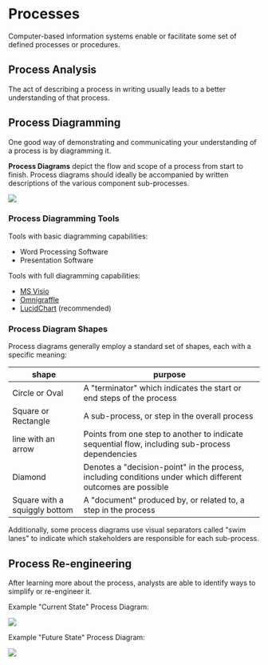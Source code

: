 # Processes

Computer-based information systems enable or facilitate some set of defined processes or procedures.

## Process Analysis

The act of describing a process in writing usually leads to a better understanding of that process.

## Process Diagramming

One good way of demonstrating and communicating your understanding of a process is by diagramming it.

**Process Diagrams** depict the flow and scope of a process from start to finish. Process diagrams should ideally be accompanied by written descriptions of the various component sub-processes.

![](https://user-images.githubusercontent.com/1328807/54886432-41d6cf80-4e5e-11e9-97f0-be61566285b2.png)

### Process Diagramming Tools

Tools with basic diagramming capabilities:

  + Word Processing Software
  + Presentation Software

Tools with full diagramming capabilities:

   + [MS Visio](https://products.office.com/en-us/visio/flowchart-software)
   + [Omnigraffle](https://www.omnigroup.com/omnigraffle)
   + [LucidChart](https://www.lucidchart.com/) (recommended)

### Process Diagram Shapes

Process diagrams generally employ a standard set of shapes, each with a specific meaning:

shape | purpose
--- | ---
Circle or Oval | A "terminator" which indicates the start or end steps of the process
Square or Rectangle | A sub-process, or step in the overall process
line with an arrow | Points from one step to another to indicate sequential flow, including sub-process dependencies
Diamond | Denotes a "decision-point" in the process, including conditions under which different outcomes are possible
Square with a squiggly bottom | A "document" produced by, or related to, a step in the process

Additionally, some process diagrams use visual separators called "swim lanes" to indicate which stakeholders are responsible for each sub-process.

## Process Re-engineering

After learning more about the process, analysts are able to identify ways to simplify or re-engineer it.

Example "Current State" Process Diagram:

![](https://user-images.githubusercontent.com/1328807/54886429-41d6cf80-4e5e-11e9-8772-21cf2f82d893.png)

Example "Future State" Process Diagram:

![](https://user-images.githubusercontent.com/1328807/54886430-41d6cf80-4e5e-11e9-8325-7bb54bba4435.png)
